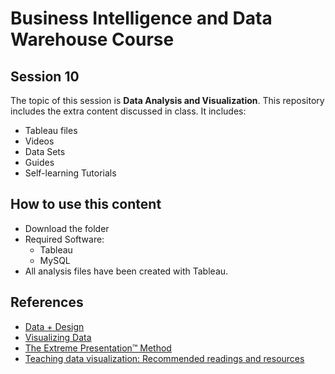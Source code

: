 # Business Intelligence and Data Warehouse Course

## Session 10

The topic of this session is **Data Analysis and Visualization**. This repository includes the extra content discussed in class. It includes:

  - Tableau files
  - Videos
  - Data Sets
  - Guides
  - Self-learning Tutorials
  
## How to use this content

  - Download the folder
  - Required Software:
	  - Tableau
	  - MySQL
  - All analysis files have been created with Tableau.
  
  ## References
  
   - [Data + Design](https://infoactive.co/data-design/titlepage01.html)
   - [Visualizing Data](http://www.visualisingdata.com/resources/)
   - [The Extreme Presentation™ Method](https://extremepresentation.com)
   - [Teaching data visualization: Recommended readings and resources](http://www.mulinblog.com/teaching-data-visualization-recommended-readings-and-resources/)
